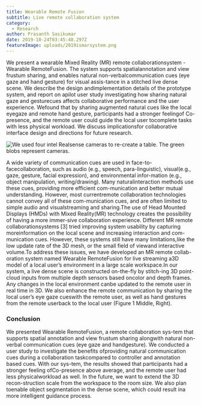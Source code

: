 ```yaml
---
title: Wearable Remote Fusion
subtitle: Live remote collaboration system
category:
  - Research
author: Prasanth Sasikumar
date: 2019-10-24T03:45:48.297Z
featureImage: uploads/2019ismarsystem.png
---
```

We present a wearable Mixed Reality (MR) remote collaborationsystem -
 Wearable RemoteFusion. The system supports spatialannotation and view frustum sharing, and enables natural non-verbalcommunication cues (eye gaze and hand gesture) for visual assis-tance in a stitched live dense scene. We describe the design andimplementation details of the prototype system, and report on apilot user study investigating how sharing natural gaze and gesturecues affects collaborative performance and the user experience. Wefound that by sharing augmented natural cues like the local eyegaze and remote hand gesture, participants had a stronger feelingof Co-presence, and the remote user could guide the local user tocomplete tasks with less physical workload. We discuss implicationsfor collaborative interface design and directions for future research.

![We used four intel Realsense cameras to re-create a table. The green blobs represent cameras.](uploads/livescenestiching.jpg "Reconstructed Table")

A wide variety of communication cues are used in face-to-facecollaboration, such as audio (e.g., speech, para-linguistic), visual(e.g., gaze, gesture, facial expression), and environmental infor-mation (e.g., object manipulation, writing/drawing). Many naturalinteraction methods use these cues, providing more efficient com-munication and better mutual understanding. However, most currentremote collaboration technologies cannot convey all of these com-munication cues, and are often limited to simple audio and visualstreaming and sharing.The use of Head Mounted Displays (HMDs) with Mixed Reality(MR) technology creates the possibility of having a more immer-sive collaboration experience. Different MR remote collaborationsystems \[3] tried improving system usability by capturing moreinformation on the local scene and increasing interaction and com-munication cues. However, these systems still have many limitations,like the low update rate of the 3D mesh, or the small field of viewand interactive volume.To address these issues, we have developed an MR remote collab-oration system named Wearable RemoteFusion for live streaming a3D model of a local user’s environment in a large scale workspace.In our system, a live dense scene is constructed on-the-fly by stitch-ing 3D point-cloud inputs from multiple depth sensors based oncolor and depth frames. Any changes in the local environment canbe updated to the remote user in real time in 3D. We also enhance the remote communication by sharing the local user’s eye gaze cueswith the remote user, as well as hand gestures from the remote userback to the local user (Figure 1 Middle, Right).



### Conclusion

We presented Wearable RemoteFusion, a remote collaboration sys-tem that supports spatial annotation and view frustum sharing alongwith natural non-verbal communication cues (eye gaze and handgesture). We conducted a user study to investigate the benefits ofproviding natural communication cues during a collaboration taskcompared to controller and annotation based cues. With our sys-tem, the results showed that participants had a stronger feeling ofCo-presence above average, and the remote user had less physicalworkload as well. In the future, we want to extend the 3D recon-struction scale from the workspace to the room size. We also plan toenable object segmentation in the dense scene, which could result ina more intelligent guidance process.
